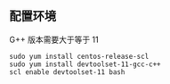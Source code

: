 #  

## 配置环境

G++ 版本需要大于等于 11

```
sudo yum install centos-release-scl
sudo yum install devtoolset-11-gcc-c++
scl enable devtoolset-11 bash
```